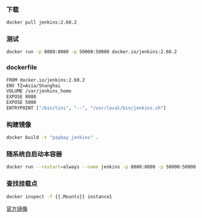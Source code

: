 ### 下载
```Bash
docker pull jenkins:2.60.2
```
### 测试
```Bash
docker run -p 8080:8080 -p 50000:50000 docker.io/jenkins:2.60.2 
```
### dockerfile
```Bash
FROM docker.io/jenkins:2.60.2
ENV TZ=Asia/Shanghai
VOLUME /var/jenkins_home
EXPOSE 8080
EXPOSE 5000
ENTRYPOINT ["/bin/tini", "--", "/usr/local/bin/jenkins.sh"]
```
### 构建镜像
```Bash
docker build -t "paybay_jenkins" .
```
### 随系统自启动本容器
```Bash
docker run --restart=always --name jenkins -p 8080:8080 -p 50000:50000 paybay_jenkins
```
### 查找挂载点
```Bash
docker inspect -f {{.Mounts}} instance1
```

[官方镜像](https://github.com/jenkinsci/docker/blob/15dc59d7dbd47da5259a50a9ebfa8895d594444f/Dockerfile)

